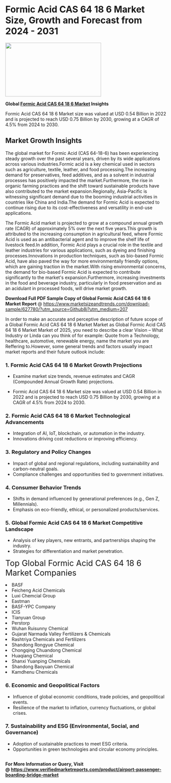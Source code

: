 <H1>Formic Acid CAS 64 18 6 Market Size, Growth and Forecast from 2024 - 2031</H1><img class="aligncenter size-medium wp-image-584254" src="https://thirdeyenews.in/wp-content/uploads/2024/09/Global-Market-Research-300x168.jpeg" alt="" width="300" height="168" /><p><strong>Global&nbsp;<a href="https://www.marketsizeandtrends.com/download-sample/627780/?utm_source=Github8j?utm_medium=207">Formic Acid CAS 64 18 6 Market</a> Insights</strong></p><p>Formic Acid CAS 64 18 6 Market size was valued at USD 0.54 Billion in 2022 and is projected to reach USD 0.75 Billion by 2030, growing at a CAGR of 4.5% from 2024 to 2030.</p><p><h2>Market Growth Insights</h2> <p>The global market for Formic Acid (CAS 64-18-6) has been experiencing steady growth over the past several years, driven by its wide applications across various industries.Formic acid is a key chemical used in sectors such as agriculture, textile, leather, and food processing.The increasing demand for preservatives, feed additives, and as a solvent in industrial processes has positively impacted the market.Furthermore, the rise in organic farming practices and the shift toward sustainable products have also contributed to the market expansion.Regionally, Asia-Pacific is witnessing significant demand due to the booming industrial activities in countries like China and India.The demand for Formic Acid is expected to continue rising due to its cost-effectiveness and versatility in end-use applications.</p> <p>The Formic Acid market is projected to grow at a compound annual growth rate (CAGR) of approximately 5% over the next five years.This growth is attributed to the increasing consumption in agricultural feed, where Formic Acid is used as an antibacterial agent and to improve the shelf life of livestock feed.In addition, Formic Acid plays a crucial role in the textile and leather industries for various applications, such as dyeing and finishing processes.Innovations in production techniques, such as bio-based Formic Acid, have also paved the way for more environmentally friendly options, which are gaining traction in the market.With rising environmental concerns, the demand for bio-based Formic Acid is expected to contribute significantly to the market's expansion.Furthermore, increasing investments in the food and beverage industry, particularly in food preservation and as an acidulant in processed foods, will drive market growth.<p><span class=""><strong>Download Full PDF Sample Copy of Global Formic Acid CAS 64 18 6 Market Report</strong> @ <a href="https://www.marketsizeandtrends.com/download-sample/627780/?utm_source=Github8j?utm_medium=207" target="_blank">https://www.marketsizeandtrends.com/download-sample/627780/?utm_source=Github8j?utm_medium=207</a></span></p><p>In order to make an accurate and perceptive description of future scope of a Global&nbsp;Formic Acid CAS 64 18 6 Market Market as Global&nbsp;Formic Acid CAS 64 18 6 Market Market of 2025, you need to describe a clear Vision &ndash; What Industry or Linda can you think of for example: Quote from a Technology, healthcare, automotive, renewable energy, name the market you are Reffering to.However, some general trends and factors usually impact market reports and their future outlook include:</p><h3>1.&nbsp;<strong>Formic Acid CAS 64 18 6 Market Growth Projections</strong></h3><ul><li>Examine market size trends, revenue estimates and CAGR (Compounded Annual Growth Rate) projections.</li><li><p>Formic Acid CAS 64 18 6 Market size was valued at USD 0.54 Billion in 2022 and is projected to reach USD 0.75 Billion by 2030, growing at a CAGR of 4.5% from 2024 to 2030.</p></li></ul><h3>2.&nbsp;<strong>Formic Acid CAS 64 18 6 Market Technological Advancements</strong></h3><ul><li>Integration of AI, IoT, blockchain, or automation in the industry.</li><li>Innovations driving cost reductions or improving efficiency.</li></ul><h3>3.&nbsp;<strong>Regulatory and Policy Changes</strong></h3><ul><li>Impact of global and regional regulations, including sustainability and carbon-neutral goals.</li><li>Compliance challenges and opportunities tied to government initiatives.</li></ul><h3>4.&nbsp;<strong>Consumer Behavior Trends</strong></h3><ul><li>Shifts in demand influenced by generational preferences (e.g., Gen Z, Millennials).</li><li>Emphasis on eco-friendly, ethical, or personalized products/services.</li></ul><h3>5.&nbsp;<strong>Global Formic Acid CAS 64 18 6 Market Competitive Landscape</strong></h3><ul><li>Analysis of key players, new entrants, and partnerships shaping the industry.</li><li>Strategies for differentiation and market penetration.</li></ul><p data-pm-slice="1 1 []"><span style="color: inherit; font-family: inherit; font-size: 25px;">Top Global Formic Acid CAS 64 18 6 Market Companies</span></p><div class="" data-test-id=""><p><li>BASF</li><li> Feicheng Acid Chemicals</li><li> Luxi Chemcial Group</li><li> Eastman</li><li> BASF-YPC Company</li><li> ICIS</li><li> Tianyuan Group</li><li> Perstorp</li><li> Wuhan Ruisunny Chemical</li><li> Gujarat Narmada Valley Fertilizers & Chemicals</li><li> Rashtriya Chemicals and Fertilizers</li><li> Shandong Rongyue Chemical</li><li> Chongqing Chuandong Chemical</li><li> Huaqiang Chemical</li><li> Shanxi Yuanping Chemicals</li><li> Shandong Baoyuan Chemical</li><li> Kamdhenu Chemicals</li></p></div><h3>6.&nbsp;<strong>Economic and Geopolitical Factors</strong></h3><ul><li>Influence of global economic conditions, trade policies, and geopolitical events.</li><li>Resilience of the market to inflation, currency fluctuations, or global crises.</li></ul><h3>7.&nbsp;<strong>Sustainability and ESG (Environmental, Social, and Governance)</strong></h3><ul><li>Adoption of sustainable practices to meet ESG criteria.</li><li>Opportunities in green technologies and circular economy principles.</li></ul><h2><strong style="font-size: 14px;">For More Information or Query, Visit @&nbsp;</strong><a style="background-color: #ffffff; font-size: 14px;" href="https://www.marketsizeandtrends.com/report/formic-acid-cas-64-18-6-market/" target="_blank">https://www.verifiedmarketreports.com/product/airport-passenger-boarding-bridge-market</a></h2>